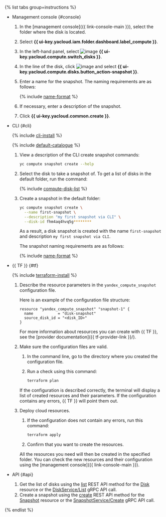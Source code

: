{% list tabs group=instructions %}

- Management console {#console}

   1. In the [management console]({{ link-console-main }}), select the folder where the disk is located.
   1. Select **{{ ui-key.yacloud.iam.folder.dashboard.label_compute }}**.
   1. In the left-hand panel, select ![image](../../_assets/console-icons/hard-drive.svg) **{{ ui-key.yacloud.compute.switch_disks }}**.
   1. In the line of the disk, click ![image](../../_assets/console-icons/ellipsis.svg) and select **{{ ui-key.yacloud.compute.disks.button_action-snapshot }}**.
   1. Enter a name for the snapshot. The naming requirements are as follows:

      {% include [name-format](../name-format.md) %}

   1. If necessary, enter a description of the snapshot.
   1. Click **{{ ui-key.yacloud.common.create }}**.

- CLI {#cli}

   {% include [cli-install](../cli-install.md) %}

   {% include [default-catalogue](../default-catalogue.md) %}

   1. View a description of the CLI create snapshot commands:

      ```bash
      yc compute snapshot create --help
      ```

   1. Select the disk to take a snapshot of. To get a list of disks in the default folder, run the command:

      {% include [compute-disk-list](../compute/disk-list.md) %}

   1. Create a snapshot in the default folder:

      ```bash
      yc compute snapshot create \
        --name first-snapshot \
        --description "my first snapshot via CLI" \
        --disk-id fhm4aq4hvq5g********
      ```

      As a result, a disk snapshot is created with the name `first-snapshot` and description `my first snapshot via CLI`.

      The snapshot naming requirements are as follows:

      {% include [name-format](../name-format.md) %}

- {{ TF }} {#tf}

   {% include [terraform-install](../terraform-install.md) %}

   1. Describe the resource parameters in the `yandex_compute_snapshot` configuration file.

      Here is an example of the configuration file structure:

      ```hcl
      resource "yandex_compute_snapshot" "snapshot-1" {
        name           = "disk-snapshot"
        source_disk_id = "<disk_ID>"
      }
      ```

      For more information about resources you can create with {{ TF }}, see the [provider documentation]({{ tf-provider-link }}/).

   1. Make sure the configuration files are valid.

      1. In the command line, go to the directory where you created the configuration file.
      1. Run a check using this command:

         ```bash
         terraform plan
         ```

      If the configuration is described correctly, the terminal will display a list of created resources and their parameters. If the configuration contains any errors, {{ TF }} will point them out.

   1. Deploy cloud resources.

      1. If the configuration does not contain any errors, run this command:

         ```bash
         terraform apply
         ```

      1. Confirm that you want to create the resources.

      All the resources you need will then be created in the specified folder. You can check the new resources and their configuration using the [management console]({{ link-console-main }}).

- API {#api}

   1. Get the list of disks using the [list](../../compute/api-ref/Disk/list.md) REST API method for the [Disk](../../compute/api-ref/Disk/index.md) resource or the [DiskService/List](../../compute/api-ref/grpc/Disk/list.md) gRPC API call.
   1. Create a snapshot using the [create](../../compute/api-ref/Snapshot/create.md) REST API method for the [Snapshot](../../compute/api-ref/Snapshot/index.md) resource or the [SnapshotService/Create](../../compute/api-ref/grpc/Snapshot/create.md) gRPC API call.

{% endlist %}